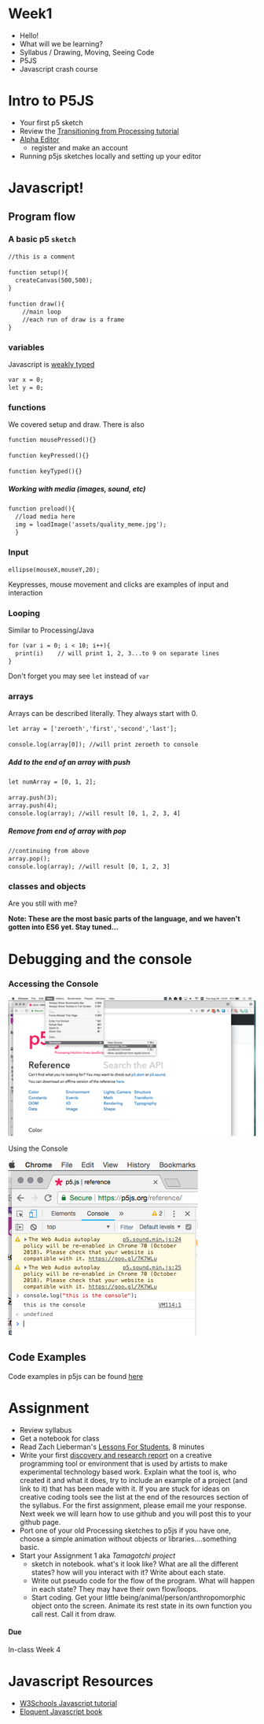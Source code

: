 # Week1

* Hello!
* What will we be learning?
* Syllabus / Drawing, Moving, Seeing Code
* P5JS
* Javascript crash course

# Intro to P5JS
* Your first p5 sketch
* Review the [Transitioning from Processing tutorial](https://github.com/processing/p5.js/wiki/Processing-transition)
* [Alpha Editor](http://alpha.editor.p5js.org)
  * register and make an account
* Running p5js sketches locally and setting up your editor

# Javascript!

## Program flow

### A basic p5 `sketch`

```
//this is a comment

function setup(){
  createCanvas(500,500);
}

function draw(){
    //main loop
    //each run of draw is a frame
}
```

### variables

Javascript is [weakly typed](https://en.wikipedia.org/wiki/Strong_and_weak_typing)

```
var x = 0;
let y = 0;
```

### functions

We covered setup and draw. There is also

```
function mousePressed(){}

function keyPressed(){}

function keyTyped(){}
```

##### Working with media (images, sound, etc)

```
function preload(){
  //load media here
  img = loadImage('assets/quality_meme.jpg');
  }  
```

### Input

```
ellipse(mouseX,mouseY,20);
```

Keypresses, mouse movement and clicks are examples of input and interaction

### Looping

Similar to Processing/Java

```
for (var i = 0; i < 10; i++){
  print(i)    // will print 1, 2, 3...to 9 on separate lines
}
```

Don't forget you may see ```let``` instead of ```var```


### arrays

Arrays can be described literally. They always start with 0.

```
let array = ['zeroeth','first','second','last'];

console.log(array[0]); //will print zeroeth to console
```

##### Add to the end of an array with push

```
let numArray = [0, 1, 2];

array.push(3);
array.push(4);
console.log(array); //will result [0, 1, 2, 3, 4]
```

##### Remove from end of array with pop

```
//continuing from above
array.pop();
console.log(array); //will result [0, 1, 2, 3]
```



### classes and objects

Are you still with me?



**Note: These are the most basic parts of the language, and we haven't gotten into ES6 yet. Stay tuned...**

# Debugging and the console

### Accessing the Console

![Accessing the console](console-in-chrome.png)

Using the Console

![Using the console to debug](using-console.png)

## Code Examples

Code examples in p5js can be found [here](../basicExamples.md)

# Assignment

* Review syllabus
* Get a notebook for class
* Read Zach Lieberman's [Lessons For Students](https://medium.com/@zachlieberman/lessons-for-students-cf1acf200ee), 8 minutes
* Write your first [discovery and research report](../assigmnents.md) on a creative programming tool or environment that is used by artists to make experimental technology based work. Explain what the tool is, who created it and what it does, try to include an example of a project (and link to it) that has been made with it. If you are stuck for ideas on creative coding tools see the list at the end of the resources section of the syllabus. For the first assignment, please email me your response. Next week we will learn how to use github and you will post this to your github page.
* Port one of your old Processing sketches to p5js if you have one, choose a simple animation without objects or libraries....something basic.
* Start your Assignment 1 aka *Tamagotchi project*
  * sketch in notebook. what's it look like? What are all the different states? how will you interact with it? Write about each state.
  * Write out pseudo code for the flow of the program. What will happen in each state? They may have their own flow/loops.
  * Start coding. Get your little being/animal/person/anthropomorphic object onto the screen. Animate its rest state in its own function you call rest. Call it from draw.

#### Due

In-class Week 4

# Javascript Resources

* [W3Schools Javascript tutorial](https://www.w3schools.com/js/default.asp)
* [Eloquent Javascript book](https://eloquentjavascript.net/)
